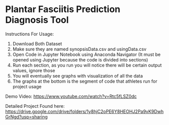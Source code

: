# Plantar Fasciitis Prediction Diagnosis Tool

Instructions For Usage:
1. Download Both Dataset
2. Make sure they are named synopsisData.csv and usingData.csv
3. Open Code in Jupyter Notebook using Anaconda Navigator (It must be opened using
Jupyter because the code is divided into sections)
4. Run each section, as you run you will notice there will be certain output values,
ignore those
5. You will eventually see graphs with visualization of all the data
6. The graphs at the bottom is the segment of code that athletes run for project usage

Demo Video:
https://www.youtube.com/watch?v=Rtc5fLSZ0dc

Detailed Project Found here:
https://drive.google.com/drive/folders/1y8hjC2oPE6Y8HEOHJ2Pa9vK9DwhGrNgd?usp=sharing

